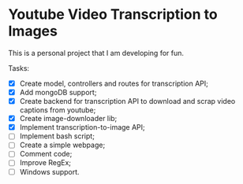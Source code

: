 # Youtube Video Transcription to Images 

This is a personal project that I am developing for fun.

Tasks:
- [x] Create model, controllers and routes for transcription API;
- [x] Add mongoDB support;
- [x] Create backend for transcription API to download and scrap video captions from youtube;
- [x] Create image-downloader lib;
- [x] Implement transcription-to-image API;
- [ ] Implement bash script;
- [ ] Create a simple webpage;
- [ ] Comment code;
- [ ] Improve RegEx;
- [ ] Windows support.
